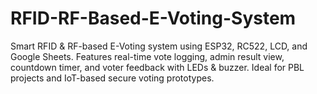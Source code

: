 # RFID-RF-Based-E-Voting-System
Smart RFID &amp; RF-based E-Voting system using ESP32, RC522, LCD, and Google Sheets. Features real-time vote logging, admin result view, countdown timer, and voter feedback with LEDs &amp; buzzer. Ideal for PBL projects and IoT-based secure voting prototypes.

